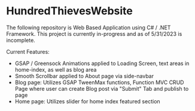 # HundredThievesWebsite

The following repository is Web Based Application using C# / .NET Framework. 
This project is currently in-progress and as of 5/31/2023 is incomplete.

Current Features:
- GSAP / Greensock Animations applied to Loading Screen, text areas in home-index, as well as blog area
- Smooth Scrollbar applied to About page via side-navbar
- Blog page: Utilizes GSAP TweenMax functions, Function MVC CRUD Page where user can create Blog post via "Submit" Tab and publish to page
- Home page: Utilizes slider for home index featured section
